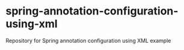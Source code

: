 # spring-annotation-configuration-using-xml
Repository for Spring annotation configuration using XML example
